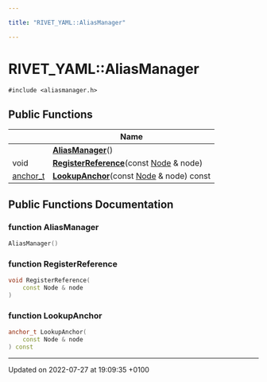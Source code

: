 ```yaml
---

title: "RIVET_YAML::AliasManager"

---
```


# RIVET_YAML::AliasManager






`#include <aliasmanager.h>`

## Public Functions

|                | Name           |
| -------------- | -------------- |
| | **[AliasManager](http://example.org/classes/classrivet__yaml_1_1aliasmanager/#function-aliasmanager)**() |
| void | **[RegisterReference](http://example.org/classes/classrivet__yaml_1_1aliasmanager/#function-registerreference)**(const <a href="http://example.org/classes/classrivet__yaml_1_1node/">Node</a> & node) |
| <a href="http://example.org/namespaces/namespacerivet__yaml/#typedef-anchor-t">anchor_t</a> | **[LookupAnchor](http://example.org/classes/classrivet__yaml_1_1aliasmanager/#function-lookupanchor)**(const <a href="http://example.org/classes/classrivet__yaml_1_1node/">Node</a> & node) const |

## Public Functions Documentation

### function AliasManager

```cpp
AliasManager()
```


### function RegisterReference

```cpp
void RegisterReference(
    const Node & node
)
```


### function LookupAnchor

```cpp
anchor_t LookupAnchor(
    const Node & node
) const
```


-------------------------------

Updated on 2022-07-27 at 19:09:35 +0100